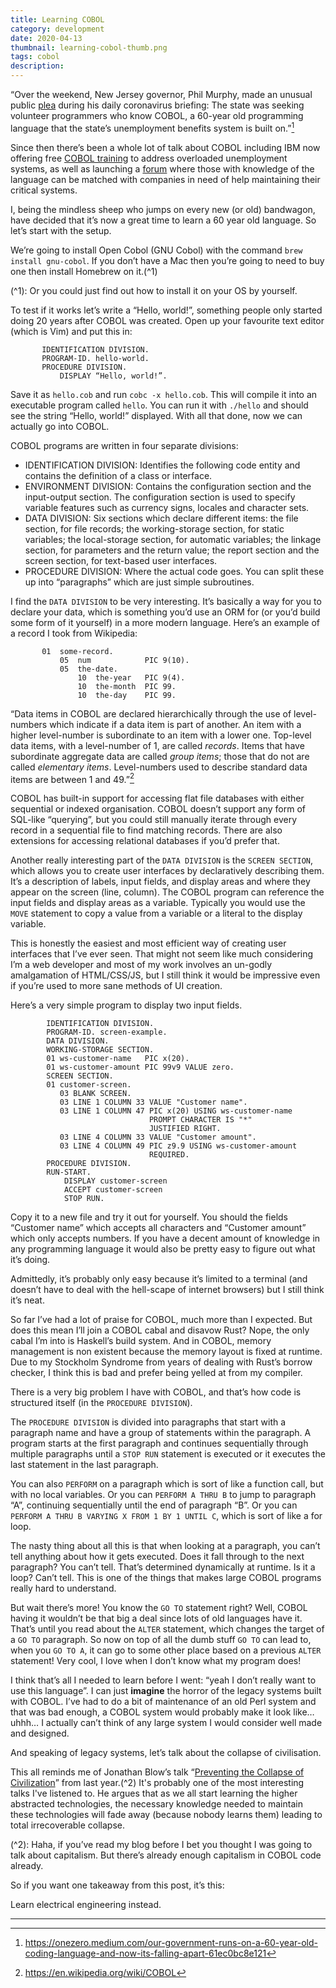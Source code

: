 ```yaml
---
title: Learning COBOL
category: development
date: 2020-04-13
thumbnail: learning-cobol-thumb.png
tags: cobol
description:
---
```


“Over the weekend, New Jersey governor, Phil Murphy, made an unusual public [plea](https://www.northjersey.com/story/news/new-jersey/2020/04/04/coronavirus-nj-40-year-old-system-adds-delay-unemployment-checks/2944985001/) during his daily coronavirus briefing: The state was seeking volunteer programmers who know COBOL, a 60-year old programming language that the state’s unemployment benefits system is built on.”[^1]

Since then there’s been a whole lot of talk about COBOL including IBM now offering free [COBOL training](https://newsroom.ibm.com/2020-04-09-IBM-and-Open-Mainframe-Project-Mobilize-to-Connect-States-with-COBOL-Skills) to address overloaded unemployment systems, as well as launching a [forum](https://community.openmainframeproject.org/c/calling-all-cobol-programmers/15) where those with knowledge of the language can be matched with companies in need of help maintaining their critical systems.

I, being the mindless sheep who jumps on every new (or old) bandwagon, have decided that it’s now a great time to learn a 60 year old language. So let’s start with the setup.

We’re going to install Open Cobol (GNU Cobol) with the command `brew install gnu-cobol`. If you don’t have a Mac then you’re going to need to buy one then install Homebrew on it.(^1)

(^1): Or you could just find out how to install it on your OS by yourself.

To test if it works let’s write a “Hello, world!”, something people only started doing 20 years after COBOL was created. Open up your favourite text editor (which is Vim) and put this in:

```
       IDENTIFICATION DIVISION.
       PROGRAM-ID. hello-world.
       PROCEDURE DIVISION.
           DISPLAY “Hello, world!”.
```

Save it as `hello.cob` and run `cobc -x hello.cob`. This will compile it into an executable program called  `hello`. You can run it with `./hello` and should see the string “Hello, world!” displayed. With all that done, now we can actually go into COBOL.

COBOL programs are written in four separate divisions:

* IDENTIFICATION DIVISION: Identifies the following code entity and contains the definition of a class or interface.
* ENVIRONMENT DIVISION: Contains the configuration section and the input-output section. The configuration section is used to specify variable features such as currency signs, locales and character sets.
* DATA DIVISION: Six sections which declare different items: the file section, for file records; the working-storage section, for static variables; the local-storage section, for automatic variables; the linkage section, for parameters and the return value; the report section and the screen section, for text-based user interfaces.
* PROCEDURE DIVISION: Where the actual code goes. You can split these up into “paragraphs” which are just simple subroutines.

I find the `DATA DIVISION` to be very interesting. It’s basically a way for you to declare your data, which is something you’d use an ORM for (or you’d build some form of it yourself) in a more modern language. Here’s an example of a record I took from Wikipedia:

```
       01  some-record.
           05  num            PIC 9(10).
           05  the-date.
               10  the-year   PIC 9(4).
               10  the-month  PIC 99.
               10  the-day    PIC 99.
```

“Data items in COBOL are declared hierarchically through the use of level-numbers which indicate if a data item is part of another. An item with a higher level-number is subordinate to an item with a lower one. Top-level data items, with a level-number of 1, are called *records*. Items that have subordinate aggregate data are called *group items*; those that do not are called *elementary items*. Level-numbers used to describe standard data items are between 1 and 49.”[^2]

COBOL has built-in support for accessing flat file databases with either sequential or indexed organisation. COBOL doesn’t support any form of SQL-like “querying”, but you could still manually iterate through every record in a sequential file to find matching records. There are also extensions for accessing relational databases if you’d prefer that.

Another really interesting part of the `DATA DIVISION` is the `SCREEN SECTION`, which allows you to create user interfaces by declaratively describing them. It’s a description of labels, input fields, and display areas and where they appear on the screen (line, column). The COBOL program can reference the input fields and display areas as a variable. Typically you would use the `MOVE` statement to copy a value from a variable or a literal to the display variable.

This is honestly the easiest and most efficient way of creating user interfaces that I’ve ever seen. That might not seem like much considering I’m a web developer and most of my work involves an un-godly amalgamation of HTML/CSS/JS, but I still think it would be impressive even if you’re used to more sane methods of UI creation.

Here’s a very simple program to display two input fields.

```
        IDENTIFICATION DIVISION.
        PROGRAM-ID. screen-example.
        DATA DIVISION.
        WORKING-STORAGE SECTION.
        01 ws-customer-name   PIC x(20).
        01 ws-customer-amount PIC 99v9 VALUE zero.
        SCREEN SECTION.
        01 customer-screen.
           03 BLANK SCREEN.
           03 LINE 1 COLUMN 33 VALUE "Customer name".
           03 LINE 1 COLUMN 47 PIC x(20) USING ws-customer-name
                               PROMPT CHARACTER IS "*"
                               JUSTIFIED RIGHT.
           03 LINE 4 COLUMN 33 VALUE "Customer amount".
           03 LINE 4 COLUMN 49 PIC z9.9 USING ws-customer-amount
                               REQUIRED.
        PROCEDURE DIVISION.
        RUN-START.
            DISPLAY customer-screen
            ACCEPT customer-screen
            STOP RUN.
```

Copy it to a new file and try it out for yourself. You should the fields “Customer name” which accepts all characters and “Customer amount” which only accepts numbers. If you have a decent amount of knowledge in any programming language it would also be pretty easy to figure out what it’s doing.

Admittedly, it’s probably only easy because it’s limited to a terminal (and doesn’t have to deal with the hell-scape of internet browsers) but I still think it’s neat.

So far I’ve had a lot of praise for COBOL, much more than I expected. But does this mean I’ll join a COBOL cabal and disavow Rust? Nope, the only cabal I’m into is Haskell’s build system. And in COBOL, memory management is non existent because the memory layout is fixed at runtime.   Due to my Stockholm Syndrome from years of dealing with Rust’s borrow checker, I think this is bad and prefer being yelled at from my compiler.

There is a very big problem I have with COBOL, and that’s how code is structured itself (in the `PROCEDURE DIVISION`).

The `PROCEDURE DIVISION` is divided into paragraphs that start with a paragraph name and have a group of statements within the paragraph. A program starts at the first paragraph and continues sequentially through multiple paragraphs until a `STOP RUN` statement is executed or it executes the last statement in the last paragraph.

You can also  `PERFORM` on a paragraph which is sort of like a function call, but with no local variables. Or you can `PERFORM A THRU B` to jump to paragraph “A”, continuing sequentially until the end of paragraph “B”. Or you can `PERFORM A THRU B VARYING X FROM 1 BY 1 UNTIL C`, which is sort of like a for loop.

The nasty thing about all this is that when looking at a paragraph, you can’t tell anything about how it gets executed. Does it fall through to the next paragraph? You can’t tell. That’s determined dynamically at runtime. Is it a loop? Can’t tell. This is one of the things that makes large COBOL programs really hard to understand.

But wait there’s more! You know the `GO TO` statement right? Well, COBOL having it wouldn’t be that big a deal since lots of old languages have it. That’s until you read about the `ALTER` statement, which changes the target of a `GO TO` paragraph. So now on top of all the dumb stuff `GO TO` can lead to, when you  `GO TO A`, it can go to some other place based on a previous `ALTER` statement! Very cool, I love when I don’t know what my program does!

I think that’s all I needed to learn before I went: “yeah I don’t really want to use this language”. I can just **imagine** the horror of the legacy systems built with COBOL. I’ve had to do a bit of maintenance of an old Perl system and that was bad enough, a COBOL system would probably make it look like… uhhh… I actually can’t think of any large system I would consider well made and designed.

And speaking of legacy systems, let’s talk about the collapse of civilisation.

This all reminds me of Jonathan Blow’s talk “[Preventing the Collapse of Civilization](https://www.youtube.com/watch?v=pW-SOdj4Kkk)” from last year.(^2) It's probably one of the most interesting talks I've listened to. He argues that as we all start learning the higher abstracted technologies, the necessary knowledge needed to maintain these technologies will fade away (because nobody learns them) leading to total irrecoverable collapse.

(^2): Haha, if you’ve read my blog before I bet you thought I was going to talk about capitalism. But there’s already enough capitalism in COBOL code already.

So if you want one takeaway from this post, it’s this:

Learn electrical engineering instead.

---

[^1]: https://onezero.medium.com/our-government-runs-on-a-60-year-old-coding-language-and-now-its-falling-apart-61ec0bc8e121

[^2]: https://en.wikipedia.org/wiki/COBOL
